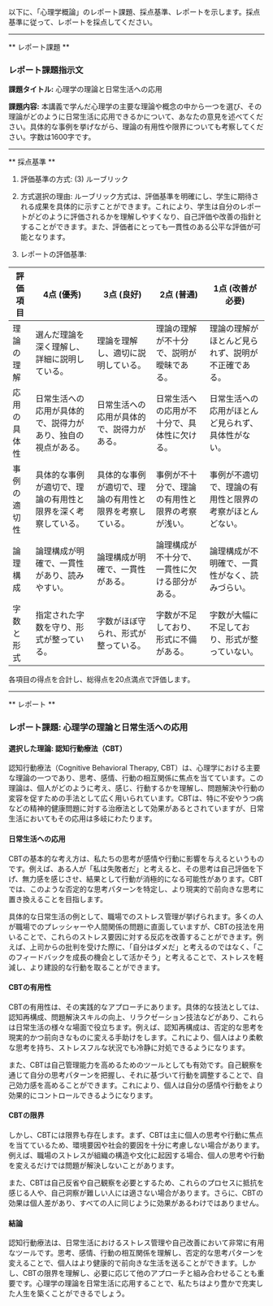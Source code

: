 以下に、「心理学概論」のレポート課題、採点基準、レポートを示します。採点基準に従って、レポートを採点してください。

---------------------------------------
** レポート課題 **

### レポート課題指示文

**課題タイトル:** 心理学の理論と日常生活への応用

**課題内容:** 本講義で学んだ心理学の主要な理論や概念の中から一つを選び、その理論がどのように日常生活に応用できるかについて、あなたの意見を述べてください。具体的な事例を挙げながら、理論の有用性や限界についても考察してください。字数は1600字です。

---------------------------------------
** 採点基準 **

1. 評価基準の方式: (3) ルーブリック

2. 方式選択の理由: ルーブリック方式は、評価基準を明確にし、学生に期待される成果を具体的に示すことができます。これにより、学生は自分のレポートがどのように評価されるかを理解しやすくなり、自己評価や改善の指針とすることができます。また、評価者にとっても一貫性のある公平な評価が可能となります。

3. レポートの評価基準:

| 評価項目       | 4点 (優秀)                                                                 | 3点 (良好)                                                               | 2点 (普通)                                                               | 1点 (改善が必要)                                                         |
|----------------|----------------------------------------------------------------------------|--------------------------------------------------------------------------|--------------------------------------------------------------------------|---------------------------------------------------------------------------|
| 理論の理解     | 選んだ理論を深く理解し、詳細に説明している。                              | 理論を理解し、適切に説明している。                                      | 理論の理解が不十分で、説明が曖昧である。                                | 理論の理解がほとんど見られず、説明が不正確である。                      |
| 応用の具体性   | 日常生活への応用が具体的で、説得力があり、独自の視点がある。              | 日常生活への応用が具体的で、説得力がある。                              | 日常生活への応用が不十分で、具体性に欠ける。                            | 日常生活への応用がほとんど見られず、具体性がない。                      |
| 事例の適切性   | 具体的な事例が適切で、理論の有用性と限界を深く考察している。              | 具体的な事例が適切で、理論の有用性と限界を考察している。                | 事例が不十分で、理論の有用性と限界の考察が浅い。                        | 事例が不適切で、理論の有用性と限界の考察がほとんどない。                |
| 論理構成       | 論理構成が明確で、一貫性があり、読みやすい。                              | 論理構成が明確で、一貫性がある。                                        | 論理構成が不十分で、一貫性に欠ける部分がある。                          | 論理構成が不明確で、一貫性がなく、読みづらい。                          |
| 字数と形式     | 指定された字数を守り、形式が整っている。                                  | 字数がほぼ守られ、形式が整っている。                                    | 字数が不足しており、形式に不備がある。                                  | 字数が大幅に不足しており、形式が整っていない。                          |

各項目の得点を合計し、総得点を20点満点で評価します。

---------------------------------------
** レポート **
### レポート課題: 心理学の理論と日常生活への応用

#### 選択した理論: 認知行動療法（CBT）

認知行動療法（Cognitive Behavioral Therapy, CBT）は、心理学における主要な理論の一つであり、思考、感情、行動の相互関係に焦点を当てています。この理論は、個人がどのように考え、感じ、行動するかを理解し、問題解決や行動の変容を促すための手法として広く用いられています。CBTは、特に不安やうつ病などの精神的健康問題に対する治療法として効果があるとされていますが、日常生活においてもその応用は多岐にわたります。

#### 日常生活への応用

CBTの基本的な考え方は、私たちの思考が感情や行動に影響を与えるというものです。例えば、ある人が「私は失敗者だ」と考えると、その思考は自己評価を下げ、無力感を感じさせ、結果として行動が消極的になる可能性があります。CBTでは、このような否定的な思考パターンを特定し、より現実的で前向きな思考に置き換えることを目指します。

具体的な日常生活の例として、職場でのストレス管理が挙げられます。多くの人が職場でのプレッシャーや人間関係の問題に直面していますが、CBTの技法を用いることで、これらのストレス要因に対する反応を改善することができます。例えば、上司からの批判を受けた際に、「自分はダメだ」と考えるのではなく、「このフィードバックを成長の機会として活かそう」と考えることで、ストレスを軽減し、より建設的な行動を取ることができます。

#### CBTの有用性

CBTの有用性は、その実践的なアプローチにあります。具体的な技法としては、認知再構成、問題解決スキルの向上、リラクゼーション技法などがあり、これらは日常生活の様々な場面で役立ちます。例えば、認知再構成は、否定的な思考を現実的かつ前向きなものに変える手助けをします。これにより、個人はより柔軟な思考を持ち、ストレスフルな状況でも冷静に対処できるようになります。

また、CBTは自己管理能力を高めるためのツールとしても有効です。自己観察を通じて自分の思考パターンを把握し、それに基づいて行動を調整することで、自己効力感を高めることができます。これにより、個人は自分の感情や行動をより効果的にコントロールできるようになります。

#### CBTの限界

しかし、CBTには限界も存在します。まず、CBTは主に個人の思考や行動に焦点を当てているため、環境要因や社会的要因を十分に考慮しない場合があります。例えば、職場のストレスが組織の構造や文化に起因する場合、個人の思考や行動を変えるだけでは問題が解決しないことがあります。

また、CBTは自己反省や自己観察を必要とするため、これらのプロセスに抵抗を感じる人や、自己洞察が難しい人には適さない場合があります。さらに、CBTの効果は個人差があり、すべての人に同じように効果があるわけではありません。

#### 結論

認知行動療法は、日常生活におけるストレス管理や自己改善において非常に有用なツールです。思考、感情、行動の相互関係を理解し、否定的な思考パターンを変えることで、個人はより健康的で前向きな生活を送ることができます。しかし、CBTの限界を理解し、必要に応じて他のアプローチと組み合わせることも重要です。心理学の理論を日常生活に応用することで、私たちはより豊かで充実した人生を築くことができるでしょう。

